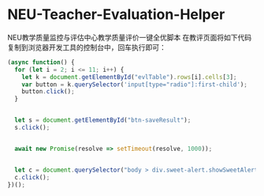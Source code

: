 # NEU-Teacher-Evaluation-Helper
NEU教学质量监控与评估中心教学质量评价一键全优脚本
在教评页面将如下代码复制到浏览器开发工具的控制台中，回车执行即可：
``` javascript
(async function() {
  for (let i = 2; i <= 11; i++) {
    let k = document.getElementById("evlTable").rows[i].cells[3];
    var button = k.querySelector('input[type="radio"]:first-child');
    button.click();
  }


  let s = document.getElementById("btn-saveResult");
  s.click();


  await new Promise(resolve => setTimeout(resolve, 1000));


  let c = document.querySelector("body > div.sweet-alert.showSweetAlert.visible > div.sa-button-container > button.confirm");
  c.click();
})();
```
